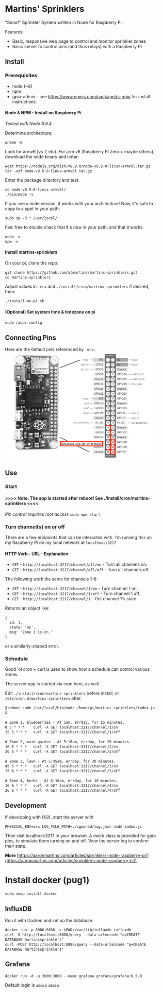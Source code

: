 # Martins' Sprinklers
"Smart" Sprinkler System written in Node for Raspberry Pi.

Features:

- Basic, responsive web page to control and monitor sprinkler zones
- Basic server to control pins (and thus relays) with a Raspberry Pi

## Install
### Prerequisites
* node (~8)
* npm
* gpio-admin - see https://www.npmjs.com/package/pi-gpio for install instructions.

#### Node & NPM - Install on Raspberry Pi
*Tested with Node 8.9.4*

Determine architecture:

    uname -m

Look for armv6 (vs 7, etc). For arm v6 (Raspberry Pi Zero + maybe others), download the node binary and untar:

    wget https://nodejs.org/dist/v8.9.0/node-v8.9.0-linux-armv6l.tar.gz
    tar -xzf node-v8.9.0-linux-armv6l.tar.gz

Enter the package directory and test:

    cd node-v8.9.0-linux-armv6l/
    ./bin/node -v

If you see a node version, it works with your architecture! Now, it's safe to copy to a spot in your path:

    sudo cp -R * /usr/local/

Feel free to double check that it's now in your path, and that it works:

    node -v
    npm -v


#### Install martins-sprinklers
On your pi, clone the repo:

    git clone https://github.com/atmartins/martins-sprinklers.git
    cd martins-sprinklers

Adjust values in `.env` and `./install/cron/martins-sprinklers` if desired, then:

    ./install-on-pi.sh

#### (Optional) Set system time & timezone on pi

    sudo raspi-config


## Connecting Pins
Here are the default pins referenced by `.env`:
![rpi pinout](./rpi-pinout.png "rpi-pinout.png")


## Use
### Start

#### >>>> Note: The app is started after reboot! See ./install/cron/martins-sprinklers <<<< 
*Pin control requires root access* `sudo npm start`


### Turn channel(s) on or off
There are a few endpoints that can be interacted with. I'm running this on my Raspberry Pi on my local network at `localhost:3217`

#### HTTP Verb  - URL - Explanation
* `GET` - `http://localhost:3217/channel/all/on` - Turn all channels on.
* `GET` - `http://localhost:3217/channel/all/off` - Turn all channels off.

The following work the same for channels 1-8:
* `GET` - `http://localhost:3217/channel/1/on` - Turn channel 1 on.
* `GET` - `http://localhost:3217/channel/1/off` - Turn channel 1 off.
* `GET` - `http://localhost:3217/channel/1` - Get channel 1's state.

Returns an object like:

    {
      id: 1,
      state: 'on',
      msg: 'Zone 1 is on.'
    }

or a similarly-shaped error.


### Schedule
Good 'ol cron + curl is used to show how a schedule can control various zones.

The server app is started via cron here, as well.

Edit `./install/cron/martins-sprinklers` before install, or `/etc/cron.d/martins-sprinklers` after.

    @reboot sudo /usr/local/bin/node /home/pi/martins-sprinklers/index.js &

    # Zone 1, blueberries - At 5am, errday, for 15 minutes.
    0 5 * * *    curl -X GET localhost:3217/channel/1/on
    15 5 * * *   curl -X GET localhost:3217/channel/1/off

    # Zone 2, main garden - At 5:16am, errday, for 20 minutes.
    16 5 * * *   curl -X GET localhost:3217/channel/2/on
    36 5 * * *   curl -X GET localhost:3217/channel/2/off

    # Zone 3, lawn - At 5:45am, errday, for 30 minutes.
    45 5 * * *   curl -X GET localhost:3217/channel/3/on
    15 6 * * *   curl -X GET localhost:3217/channel/3/off

    # Zone 4, herbs - At 6:16am, errday, for 10 minutes.
    16 6 * * *   curl -X GET localhost:3217/channel/4/on
    26 6 * * *   curl -X GET localhost:3217/channel/4/off


## Development
If developing with OSX, start the server with:

    PHYSICAL_ENV=osx LOG_FILE_PATH=./ignored/log.json node index.js

Then visit localhost:3217 in your browser. A mock class is provided for gpio pins, to simulate them turning on and off. View the server log to confirm their state.

**More** [https://aaronmartins.com/articles/sprinklers-node-raspberry-pi/](https://aaronmartins.com/articles/sprinklers-node-raspberry-pi/)


# Install docker (pug1)

    sudo snap install docker

## InfluxDB
Run it with Docker, and set up the database:

    docker run -p 8086:8086 -v $PWD:/var/lib/influxdb influxdb
    curl -G http://localhost:8086/query --data-urlencode "q=CREATE DATABASE martinssprinklers"
    curl -POST http://localhost:8086/query --data-urlencode "q=CREATE DATABASE martinssprinklers"

## Grafana

    docker run -d -p 3000:3000 --name grafana grafana/grafana:6.5.0

Default login is `admin` `admin`